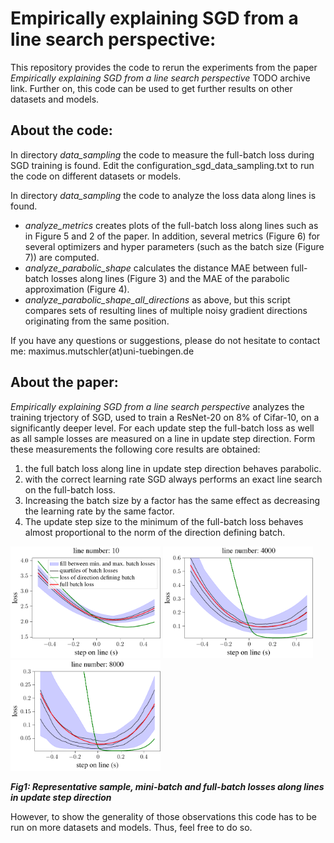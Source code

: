 # Empirically explaining SGD from a line search perspective:
This repository provides the code to rerun the experiments from the paper  _Empirically explaining SGD from a line search perspective_ TODO archive link.
Further on, this code can be used to get further results on other datasets and models.


## About the code:
In directory *data_sampling* the code to measure the full-batch loss during SGD training is found. 
Edit the configuration_sgd_data_sampling.txt to run the code on different datasets or models.

In directory *data_sampling* the code to analyze the loss data along lines is found. 
- *analyze_metrics* creates plots of the full-batch loss along lines such as in Figure 5 and 2 of the paper. In addition, several metrics
(Figure 6) for several optimizers and hyper parameters (such as the batch size (Figure 7)) are computed.
- *analyze_parabolic_shape* calculates the distance MAE between full-batch losses along lines  (Figure 3) and the MAE of the parabolic approximation (Figure 4).
- *analyze_parabolic_shape_all_directions* as above, but this script compares sets of resulting lines of multiple noisy gradient directions originating from the same position.

If you have any questions or suggestions, please do not hesitate to contact me: maximus.mutschler(at)uni-tuebingen.de

## About the paper:
_Empirically explaining SGD from a line search perspective_ analyzes the training trjectory of SGD, used to train a ResNet-20 on 8% of Cifar-10, on a significantly deeper level.
For each update step the full-batch loss as well as all sample losses are measured on a line in update step direction.
Form these measurements the following core results are obtained:
1. the full batch loss along line in update step direction behaves parabolic.
2. with the correct learning rate SGD always performs an exact line search on the full-batch loss.
3. Increasing the batch size by a factor has the same effect as decreasing the learning rate by the same factor.
4. The update step size to the minimum of the full-batch loss behaves almost proportional to the norm of the direction defining batch.

<p float="left"> 
<img src="/images/line1.png" title="full-batch loss along update step direction" alt="full-batch loss along update step direction" width="240" />
<img src="images/line2.png" title="full-batch loss along update step direction" alt="full-batch loss along update step direction" width="240" />
<img src="images/line3.png" title="full-batch loss along update step direction" alt="full-batch loss along update step direction" width="240" />
</p>

***Fig1: Representative sample, mini-batch and full-batch losses along lines in update step direction***


However, to show the generality of those observations this code has to be run on more datasets and models.
Thus, feel free to do so.









